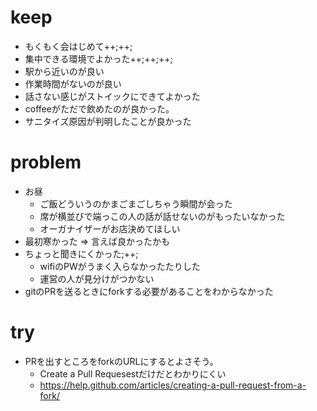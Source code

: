 # keep

- もくもく会はじめて++;++;
- 集中できる環境でよかった++;++;++;
- 駅から近いのが良い
- 作業時間がないのが良い
- 話さない感じがストイックにできてよかった
- coffeeがただで飲めたのが良かった。
- サニタイズ原因が判明したことが良かった

# problem

- お昼
  - ご飯どういうのかまごまごしちゃう瞬間が会った
  - 席が横並びで端っこの人の話が話せないのがもったいなかった
  - オーガナイザーがお店決めてほしい
- 最初寒かった => 言えば良かったかも
- ちょっと聞きにくかった;++;
  - wifiのPWがうまく入らなかったたりした
  - 運営の人が見分けがつかない
- gitのPRを送るときにforkする必要があることをわからなかった

# try

- PRを出すところをforkのURLにするとよさそう。
  - Create a Pull Requesestだけだとわかりにくい
  - https://help.github.com/articles/creating-a-pull-request-from-a-fork/


